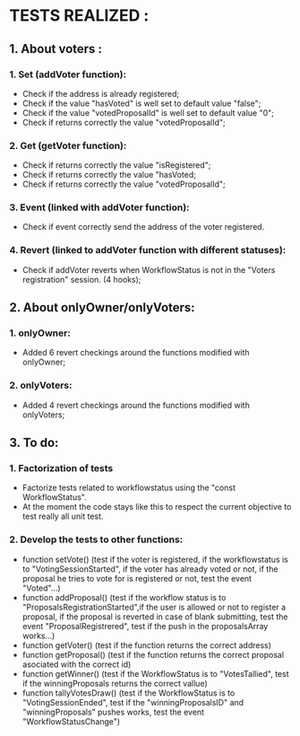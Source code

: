 # TESTS REALIZED :

## 1. About voters :

### 1. Set (addVoter function):

- Check if the address is already registered;
- Check if the value &quot;hasVoted&quot; is well set to default value &quot;false&quot;;
- Check if the value &quot;votedProposalId&quot; is well set to default value &quot;0&quot;;
- Check if returns correctly the value &quot;votedProposalId&quot;;

### 2. Get (getVoter function):

- Check if returns correctly the value &quot;isRegistered&quot;;
- Check if returns correctly the value &quot;hasVoted;
- Check if returns correctly the value &quot;votedProposalId&quot;;

### 3. Event (linked with addVoter function):

- Check if event correctly send the address of the voter registered.

### 4. Revert (linked to addVoter function with different statuses):

- Check if addVoter reverts when WorkflowStatus is not in the &quot;Voters registration&quot; session. (4 hooks);

## 2. About onlyOwner/onlyVoters:

### 1. onlyOwner:
- Added 6 revert checkings around the functions modified with onlyOwner;

### 2. onlyVoters:
- Added 4 revert checkings around the functions modified with onlyVoters;


## 3. To do:

### 1. Factorization of tests
- Factorize tests related to workflowstatus using the "const WorkflowStatus".
- At the moment the code stays like this to respect the current objective to test really all unit test.

### 2. Develop the tests to other functions:
- function setVote() (test if the voter is registered, if the workflowstatus is to "VotingSessionStarted", if the voter has already voted or not, if the proposal he tries to vote for is registered or not, test the event "Voted"...)
- function addProposal() (test if the workflow status is to "ProposalsRegistrationStarted",if the user is allowed or not to register a proposal, if the proposal is reverted in case of blank submitting, test the event "ProposalRegistrered", test if the push in the proposalsArray works...)
- function getVoter() (test if the function returns the correct address)
- function getProposal() (test if the function returns the correct proposal asociated with the correct id)
- function getWinner() (test if the WorkflowStatus is to "VotesTallied", test if the winningProposals returns the correct vallue)
- function tallyVotesDraw() (test if the WorkflowStatus is to "VotingSessionEnded", test if the "winningProposalsID" and "winningProposals" pushes works, test the event "WorkflowStatusChange")
